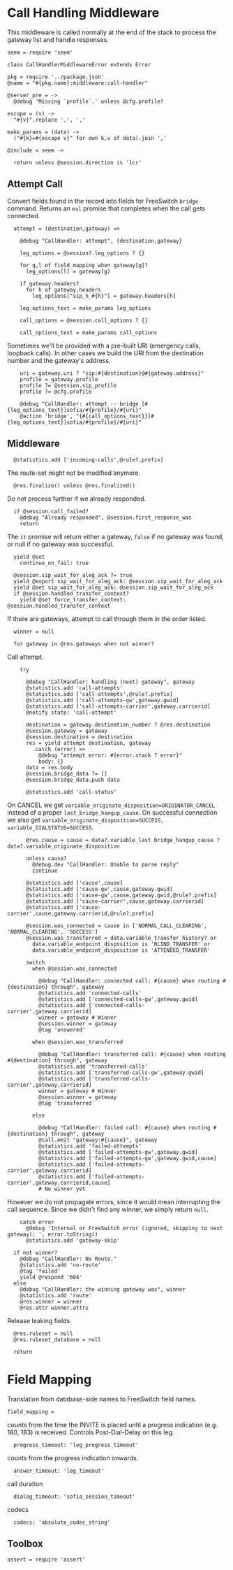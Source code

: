 Call Handling Middleware
========================

This middleware is called normally at the end of the stack to process the gateway list and handle responses.

    seem = require 'seem'

    class CallHandlerMiddlewareError extends Error

    pkg = require '../package.json'
    @name = "#{pkg.name}:middleware:call-handler"

    @server_pre = ->
      @debug 'Missing `profile`.' unless @cfg.profile?

    escape = (v) ->
      "#{v}".replace ',', ','

    make_params = (data) ->
      ("#{k}=#{escape v}" for own k,v of data).join ','

    @include = seem ->

      return unless @session.direction is 'lcr'

Attempt Call
------------

Convert fields found in the record into fields for FreeSwitch `bridge` command.
Returns an `esl` promise that completes when the call gets connected.

      attempt = (destination,gateway) =>

        @debug "CallHandler: attempt", {destination,gateway}

        leg_options = @session?.leg_options ? {}

        for g,l of field_mapping when gateway[g]?
          leg_options[l] = gateway[g]

        if gateway.headers?
          for h of gateway.headers
            leg_options["sip_h_#{h}"] = gateway.headers[h]

        leg_options_text = make_params leg_options

        call_options = @session.call_options ? {}

        call_options_text = make_params call_options

Sometimes we'll be provided with a pre-built URI (emergency calls, loopback calls). In other cases we build the URI from the destination number and the gateway's address.

        uri = gateway.uri ? "sip:#{destination}@#{gateway.address}"
        profile = gateway.profile
        profile ?= @session.sip_profile
        profile ?= @cfg.profile

        @debug "CallHandler: attempt -- bridge [#{leg_options_text}]sofia/#{profile}/#{uri}"
        @action 'bridge', "{#{call_options_text}}[#{leg_options_text}]sofia/#{profile}/#{uri}"

Middleware
----------

      @statistics.add ['incoming-calls',@rule?.prefix]

The route-set might not be modified anymore.

      @res.finalize() unless @res.finalized()

Do not process further if we already responded.

      if @session.call_failed?
        @debug "Already responded", @session.first_response_was
        return

The `it` promise will return either a gateway, `false` if no gateway was found, or null if no gateway was successful.

      yield @set
        continue_on_fail: true

      @session.sip_wait_for_aleg_ack ?= true
      yield @export sip_wait_for_aleg_ack: @session.sip_wait_for_aleg_ack
      yield @set sip_wait_for_aleg_ack: @session.sip_wait_for_aleg_ack
      if @session.handled_transfer_context?
        yield @set force_transfer_context: @session.handled_transfer_context

If there are gateways, attempt to call through them in the order listed.

      winner = null

      for gateway in @res.gateways when not winner?

Call attempt.

        try

          @debug "CallHandler: handling (next) gateway", gateway
          @statistics.add 'call-attempts'
          @statistics.add ['call-attempts',@rule?.prefix]
          @statistics.add ['call-attempts-gw',gateway.gwid]
          @statistics.add ['call-attempts-carrier',gateway.carrierid]
          @notify state: 'call-attempt'

          destination = gateway.destination_number ? @res.destination
          @session.gateway = gateway
          @session.destination = destination
          res = yield attempt destination, gateway
            .catch (error) =>
              @debug "attempt error: #{error.stack ? error}"
              body: {}
          data = res.body
          @session.bridge_data ?= []
          @session.bridge_data.push data

          @statistics.add 'call-status'

On CANCEL we get `variable_originate_disposition=ORIGINATOR_CANCEL` instead of a proper `last_bridge_hangup_cause`.
On successful connection we also get `variable_originate_disposition=SUCCESS, variable_DIALSTATUS=SUCCESS`.

          @res.cause = cause = data?.variable_last_bridge_hangup_cause ? data?.variable_originate_disposition

          unless cause?
            @debug.dev "CallHandler: Unable to parse reply"
            continue

          @statistics.add ['cause',cause]
          @statistics.add ['cause-gw',cause,gateway.gwid]
          @statistics.add ['cause-gw',cause,gateway.gwid,@rule?.prefix]
          @statistics.add ['cause-carrier',cause,gateway.carrierid]
          @statistics.add ['cause-carrier',cause,gateway.carrierid,@rule?.prefix]

          @session.was_connected = cause in ['NORMAL_CALL_CLEARING', 'NORMAL_CLEARING', 'SUCCESS']
          @session.was_transferred = data.variable_transfer_history? or
            data.variable_endpoint_disposition is 'BLIND_TRANSFER' or
            data.variable_endpoint_disposition is 'ATTENDED_TRANSFER'

          switch
            when @session.was_connected

              @debug "CallHandler: connected call: #{cause} when routing #{destination} through", gateway
              @statistics.add 'connected-calls'
              @statistics.add ['connected-calls-gw',gateway.gwid]
              @statistics.add ['connected-calls-carrier',gateway.carrierid]
              winner = gateway # Winner
              @session.winner = gateway
              @tag 'answered'

            when @session.was_transferred

              @debug "CallHandler: transferred call: #{cause} when routing #{destination} through", gateway
              @statistics.add 'transferred-calls'
              @statistics.add ['transferred-calls-gw',gateway.gwid]
              @statistics.add ['transferred-calls-carrier',gateway.carrierid]
              winner = gateway # Winner
              @session.winner = gateway
              @tag 'transferred'

            else

              @debug "CallHandler: failed call: #{cause} when routing #{destination} through", gateway
              @call.emit "gateway:#{cause}", gateway
              @statistics.add 'failed-attempts'
              @statistics.add ['failed-attempts-gw',gateway.gwid]
              @statistics.add ['failed-attempts-gw',gateway.gwid,cause]
              @statistics.add ['failed-attempts-carrier',gateway.carrierid]
              @statistics.add ['failed-attempts-carrier',gateway.carrierid,cause]
              # No winner yet

However we do not propagate errors, since it would mean interrupting the call sequence. Since we didn't find any winner, we simply return `null`.

        catch error
          @debug 'Internal or FreeSwitch error (ignored, skipping to next gateway): ', error.toString()
          @statistics.add 'gateway-skip'

      if not winner?
        @debug "CallHandler: No Route."
        @statistics.add 'no-route'
        @tag 'failed'
        yield @respond '604'
      else
        @debug "CallHandler: the winning gateway was", winner
        @statistics.add 'route'
        @res.winner = winner
        @res.attr winner.attrs

Release leaking fields

      @res.ruleset = null
      @res.ruleset_database = null

      return


Field Mapping
=============

Translation from database-side names to FreeSwitch field names.

    field_mapping =

counts from the time the INVITE is placed until a progress indication (e.g. 180, 183) is received. Controls Post-Dial-Delay on this leg.

      progress_timeout: 'leg_progress_timeout'

counts from the progress indication onwards.

      answer_timeout: 'leg_timeout'

call duration

      dialog_timeout: 'sofia_session_timeout'

codecs

      codecs: 'absolute_codec_string'

Toolbox
-------

    assert = require 'assert'
